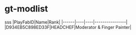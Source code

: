 # gt-modlist

sss
|PlayFabID|Name|Rank|
|------|----|----|----------------|
|D934EB5C898ED33F|HEADCHEF|Moderator & Finger Painter|
